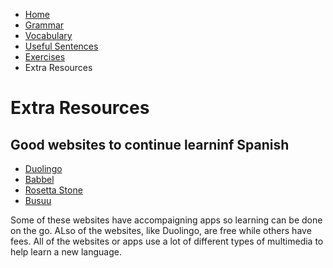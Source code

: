 <ul class="breadcrumb">
  <li><a href="https://161138651.github.io/Spanish-101/index.html">Home</a></li>
  <li><a href="pag2.html">Grammar</a></li>
  <li><a href="pag3.html">Vocabulary</a></li>
  <li><a href="pag4.html">Useful Sentences</a></li>
  <li><a href="pag5.html">Exercises</a></li>
  <li>Extra Resources</li>
  </ul>
  
  <h1>Extra Resources</h1>
 
 <h2> Good websites to continue learninf Spanish</h2>
 <ul>
  <li><a href="https://www.duolingo.com/">Duolingo</a></li>
  <li><a href="https://lp.babbel.com/d/ENG_index.html?l1=ENG&l2=SPA">Babbel</a></li>
  <li><a href="http://www.rosettastone.co.uk/"> Rosetta Stone</a></li>
  <li><a href="https://www.busuu.com/"> Busuu</a></li>
  </ul>
  <p> Some of these websites have accompaigning apps so learning can be done on the go. ALso of the websites, like Duolingo, are free while others have fees. All of the websites or apps use a lot of different types of multimedia to help learn a new language.</p>
